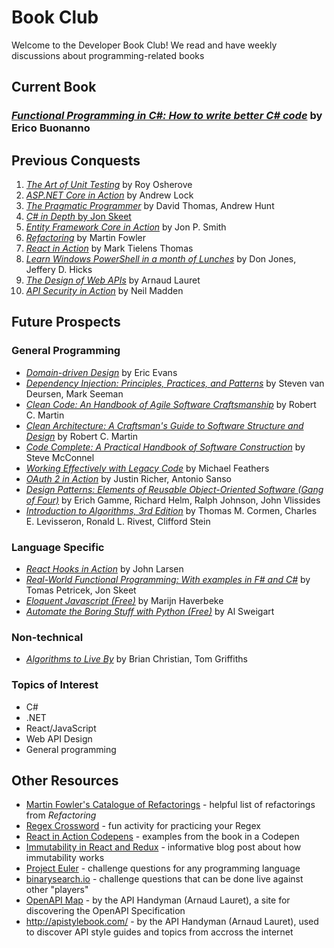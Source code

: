 # Book Club

Welcome to the Developer Book Club! We read and have weekly discussions about programming-related books

## Current Book

### [*Functional Programming in C#: How to write better C# code*](https://www.manning.com/books/functional-programming-in-c-sharp-second-edition) by Erico Buonanno

## Previous Conquests

1. [*The Art of Unit Testing*](https://www.manning.com/books/the-art-of-unit-testing-second-edition) by Roy Osherove
2. [*ASP.NET Core in Action*](https://www.manning.com/books/asp-net-core-in-action-second-edition?query=asp.net%20core%20in%20action) by Andrew Lock
3. [*The Pragmatic Programmer*](https://pragprog.com/titles/tpp20/the-pragmatic-programmer-20th-anniversary-edition/) by David Thomas, Andrew Hunt
4. [*C# in Depth* by Jon Skeet](https://www.manning.com/books/c-sharp-in-depth-fourth-edition?query=c#%20in%20depth)
5. [*Entity Framework Core in Action*](https://www.manning.com/books/entity-framework-core-in-action-second-edition?query=entity%20framework%20core) by Jon P. Smith
6. [*Refactoring*](https://martinfowler.com/books/refactoring.html) by Martin Fowler
7. [*React in Action*](https://www.manning.com/books/react-in-action?query=react%20in%20action) by Mark Tielens Thomas
8. [*Learn Windows PowerShell in a month of Lunches*](https://www.manning.com/books/learn-windows-powershell-in-a-month-of-lunches-third-edition?query=learn%20windows%20powershell) by Don Jones, Jeffery D. Hicks
9. [*The Design of Web APIs*](https://www.manning.com/books/the-design-of-web-apis?query=design) by Arnaud Lauret
10. [*API Security in Action*](https://www.manning.com/books/api-security-in-action) by Neil Madden

## Future Prospects

### General Programming

- [*Domain-driven Design*](https://smile.amazon.com/Domain-Driven-Design-Tackling-Complexity-Software/dp/0321125215) by Eric Evans
- [*Dependency Injection: Principles, Practices, and Patterns*](https://www.manning.com/books/dependency-injection-principles-practices-patterns?query=dependency%20injection) by Steven van Deursen, Mark Seeman
- [*Clean Code: An Handbook of Agile Software Craftsmanship*](https://smile.amazon.com/Clean-Code-Handbook-Software-Craftsmanship/dp/0132350882) by Robert C. Martin
- [*Clean Architecture: A Craftsman's Guide to Software Structure and Design*](https://smile.amazon.com/Clean-Architecture-Craftsmans-Software-Structure/dp/0134494164) by Robert C. Martin
- [*Code Complete: A Practical Handbook of Software Construction*](https://smile.amazon.com/Code-Complete-Practical-Handbook-Construction/dp/0735619670) by Steve McConnel
- [*Working Effectively with Legacy Code*](https://smile.amazon.com/Working-Effectively-Legacy-Michael-Feathers/dp/0131177052) by Michael Feathers
- [*OAuth 2 in Action*](https://www.manning.com/books/oauth-2-in-action) by Justin Richer, Antonio Sanso
- [*Design Patterns: Elements of Reusable Object-Oriented Software (Gang of Four)*](https://smile.amazon.com/gp/product/0201633612/ref=as_li_tl?ie=UTF8&camp=1789&creative=9325&creativeASIN=0201633612&linkCode=as2&tag=martinfowlerc-20) by Erich Gamme, Richard Helm, Ralph Johnson, John Vlissides
- [*Introduction to Algorithms, 3rd Edition*](https://smile.amazon.com/Introduction-Algorithms-3rd-MIT-Press/dp/0262033844/ref=sr_1_5?crid=2NXQ68BGSXTOY&keywords=algorithms&qid=1640878057&s=books&sprefix=algorithms%2Cstripbooks%2C133&sr=1-5) by Thomas M. Cormen, Charles E. Levisseron, Ronald L. Rivest, Clifford Stein

### Language Specific

- [*React Hooks in Action*](https://www.manning.com/books/react-hooks-in-action) by John Larsen
- [*Real-World Functional Programming: With examples in F# and C#*](https://www.manning.com/books/real-world-functional-programming?query=functional) by Tomas Petricek, Jon Skeet
- [*Eloquent Javascript (Free)*](https://eloquentjavascript.net/) by Marijn Haverbeke
- [*Automate the Boring Stuff with Python (Free)*](https://automatetheboringstuff.com/) by Al Sweigart

### Non-technical

- [*Algorithms to Live By*](https://algorithmstoliveby.com/) by Brian Christian, Tom Griffiths

### Topics of Interest

- C#
- .NET
- React/JavaScript
- Web API Design
- General programming

## Other Resources

- [Martin Fowler's Catalogue of Refactorings](https://refactoring.com/catalog/) - helpful list of refactorings from *Refactoring*
- [Regex Crossword](https://regexcrossword.com/) - fun activity for practicing your Regex
- [React in Action Codepens](https://codepen.io/mickelsonmichael/pen/rNWLKyg?editors=0100) - examples from the book in a Codepen
- [Immutability in React and Redux](https://daveceddia.com/react-redux-immutability-guide/) - informative blog post about how immutability works
- [Project Euler](https://projecteuler.net/) - challenge questions for any programming language
- [binarysearch.io](https://binarysearch.io/) - challenge questions that can be done live against other "players"
- [OpenAPI Map](https://openapi-map.apihandyman.io/) - by the API Handyman (Arnaud Lauret), a site for discovering the OpenAPI Specification
- <http://apistylebook.com/> - by the API Handyman (Arnaud Lauret), used to discover API style guides and topics from accross the internet

